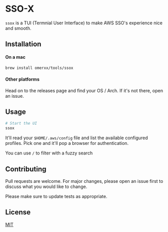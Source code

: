 # SSO-X

`ssox` is a TUI (Termnial User Interface) to make AWS SSO's experience nice and smooth.

## Installation

#### On a mac

```bash
brew install omerxx/tools/ssox
```

#### Other platforms

Head on to the releases page and find your OS / Arch. If it's not there, open an issue.

## Usage

```bash
# Start the UI
ssox
```
It'll read your `$HOME/.aws/config` file and list the available configured profiles.
Pick one and it'll pop a browser for authentication.

You can use `/` to filter with a fuzzy search

## Contributing

Pull requests are welcome. For major changes, please open an issue first
to discuss what you would like to change.

Please make sure to update tests as appropriate.

## License

[MIT](https://choosealicense.com/licenses/mit/)
